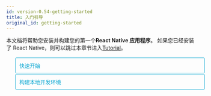 ```yaml
---
id: version-0.54-getting-started
title: 入门引导
original_id: getting-started
---
```


<style>
  .toggler li {
    display: inline-block;
    position: relative;
    top: 1px;
    padding: 10px;
    margin: 0px 2px 0px 2px;
    border: 1px solid #05A5D1;
    border-bottom-color: transparent;
    border-radius: 3px 3px 0px 0px;
    color: #05A5D1;
    background-color: transparent;
    font-size: 0.99em;
    cursor: pointer;
  }
  .toggler li:first-child {
    margin-left: 0;
  }
  .toggler li:last-child {
    margin-right: 0;
  }
  .toggler ul {
    width: 100%;
    display: inline-block;
    list-style-type: none;
    margin: 0;
    border-bottom: 1px solid #05A5D1;
    cursor: default;
  }
  @media screen and (max-width: 960px) {
    .toggler li,
    .toggler li:first-child,
    .toggler li:last-child {
      display: block;
      border-bottom-color: #05A5D1;
      border-radius: 3px;
      margin: 2px 0px 2px 0px;
    }
    .toggler ul {
      border-bottom: 0;
    }
  }
  .toggler a {
    display: inline-block;
    padding: 10px 5px;
    margin: 2px;
    border: 1px solid #05A5D1;
    border-radius: 3px;
    text-decoration: none !important;
  }
  .display-guide-quickstart .toggler .button-quickstart,
  .display-guide-native .toggler .button-native,
  .display-os-mac .toggler .button-mac,
  .display-os-linux .toggler .button-linux,
  .display-os-windows .toggler .button-windows,
  .display-platform-ios .toggler .button-ios,
  .display-platform-android .toggler .button-android {
    background-color: #05A5D1;
    color: white;
  }
  block { display: none; }
  .display-guide-quickstart.display-platform-ios.display-os-mac .quickstart.ios.mac,
  .display-guide-quickstart.display-platform-ios.display-os-linux .quickstart.ios.linux,
  .display-guide-quickstart.display-platform-ios.display-os-windows .quickstart.ios.windows,
  .display-guide-quickstart.display-platform-android.display-os-mac .quickstart.android.mac,
  .display-guide-quickstart.display-platform-android.display-os-linux .quickstart.android.linux,
  .display-guide-quickstart.display-platform-android.display-os-windows .quickstart.android.windows,    .display-guide-native.display-platform-ios.display-os-mac .native.ios.mac,
  .display-guide-native.display-platform-ios.display-os-linux .native.ios.linux,
  .display-guide-native.display-platform-ios.display-os-windows .native.ios.windows,
  .display-guide-native.display-platform-android.display-os-mac .native.android.mac,
  .display-guide-native.display-platform-android.display-os-linux .native.android.linux,
  .display-guide-native.display-platform-android.display-os-windows .native.android.windows {
    display: block;
  }
</style>

本文档将帮助您安装并构建您的第一个**React Native 应用程序**。 如果您已经安装了 React Native，则可以跳过本章节进入[Tutorial](tutorial.md)。

<div class="toggler">
  <ul role="tablist" >
    <li id="quickstart" class="button-quickstart" aria-selected="false" role="tab" tabindex="0" aria-controls="quickstarttab" onclick="displayTab('guide', 'quickstart')">
      快速开始
    </li>
    <li id="native" class="button-native" aria-selected="false" role="tab" tabindex="-1" aria-controls="nativetab" onclick="displayTab('guide', 'native')">
      构建本地开发环境
    </li>
  </ul>
</div>

<block class="quickstart mac windows linux ios android" />

[Create React Native App](https://github.com/react-community/create-react-native-app)是构建新的 React Native 应用程序的最简单方法。它允许你启动一个项目，而不需要安装或配置任何工具来构建本地代码 - 不需要安装 Xcode 或 Android Studio（请参阅[注意事项](getting-started.md#caveats)）。

假如你已经安装了 [Node](https://nodejs.org/en/download/)，你可以使用 NPM 工具安装 `create-react-native-app`命令行工具：

```npm
npm install -g create-react-native-app
```

Then run the following commands to create a new React Native project called "AwesomeProject":

接下来运行以下命令来创建一个名为 `AwesomeProject` 的新 React Native 项目：

```npm
create-react-native-app AwesomeProject

cd AwesomeProject
npm start
```

这将为您启动一个开发服务器，并在命令行界面输出一个二维码。

## 运行您的 React Native 应用

在您的 ios 或 android 手机上安装 [Expo](https://expo.io) 客户端，并使其与你的开发服务器处于同一局域网(能互相通信)内，启动 Expo app，扫描命令行终端打印的二维码打开您的项目。

### 修改您的 APP

现在您已经成功运行该应用程序，如果需要修改它。在您选择的文本编辑器中打开 App.js 进行一些修改。保存更改后，手机上的应用程序会自动重新加载。

### 恭喜你

你已经成功运行并修改了你的第一个 React Native APP。

<center><img src="/react-native/docs/assets/GettingStartedCongratulations.png" width="150"></img></center>

## 接下来?

* Create React Native App also has a [user guide](https://github.com/react-community/create-react-native-app/blob/master/react-native-scripts/template/README.md) you can reference if you have questions specific to the tool.

* 如果你无法使其正常工作，请参看关于`Create React Native App`项目中的[疑难解答](https://github.com/react-community/create-react-native-app/blob/master/react-native-scripts/template/README.md#troubleshooting)。

如果您想了解更多关于 React Native 的内容，请继续阅读[教程](tutorial.md)。

### 在模拟器或是虚拟机上运行你的应用程序

`Create React Native App` 使您可以轻松地在物理设备上运行您的 React Native APP，而无需设置开发环境。如果您想在 iOS 模拟器或 Android 虚拟设备上运行应用程序，请参阅有关使用 native 代码构建项目的说明，以了解如何安装 Xcode 以及设置 Android 开发环境。

一旦设置完毕，你就可以通过运行`npm run android`在 Android 虚拟设备上启动你的应用，或者通过运行`npm run ios`（仅限 macOS）在 iOS 模拟器上启动你的应用。

### 注意事项

由于使用`Create React Native App`创建项目时不会生成任何原生代码，因此除了可以在 Expo 客户端应用程序中使用的 React Native API 和组件之外，但无法使用自定义的原生模块。

如果您必须嵌入原生开发代码，那么创建 React Native 应用程序仍然是开始的好方法。在这种情况下，你只需要使用"[eject](https://github.com/react-community/create-react-native-app/blob/master/react-native-scripts/template/README.md#ejecting-from-create-react-native-app)"来构建本地项目。如果您使用`eject`，则需要“Building Projects with Native Code”继续处理项目。

`Create React Native App` 将为您的项目配置并使用`EXPO客户端`所支持的最新 React-Native 版本。当 React Native 版本稳定发布后的一周左右，Expo 客户端通常会获得最新的 React Native 版本的支持。 您可以[查看此文档](https://github.com/react-community/create-react-native-app/blob/master/VERSIONS.md)以了解哪些版本受支持

如果您将 React Native 集成到现有项目中，则您需要跳过`create React Native App`并学习如何设置本地开发环境。 有关为 React Native 配置本机开发环境的说明，请选择上面的“使用本机代码构建项目”。

<block class="native mac windows linux ios android" />

<p>如果您需要在您的项目中构建本地代码，请按下列的说明操作。 例如，如果您要将React Native集成到现有的程序中，又不想使用<a href="getting-started.html" onclick="displayTab('guide', 'quickstart')">Create React Native App`</a>，请仔细阅读本教程</p>

根据你所使用的操作系统、针对的目标平台不同，具体步骤有所不同。如果想同时开发 iOS 和 Android 也没问题，你只需要先选一个平台开始，另一个平台的环境搭建只是稍有不同。

<div class="toggler">
  <span>Development OS:</span>
  <a href="javascript:void(0);" class="button-mac" onclick="displayTab('os', 'mac')">macOS</a>
  <a href="javascript:void(0);" class="button-windows" onclick="displayTab('os', 'windows')">Windows</a>
  <a href="javascript:void(0);" class="button-linux" onclick="displayTab('os', 'linux')">Linux</a>
  <span>Target OS:</span>
  <a href="javascript:void(0);" class="button-ios" onclick="displayTab('platform', 'ios')">iOS</a>
  <a href="javascript:void(0);" class="button-android" onclick="displayTab('platform', 'android')">Android</a>
</div>

<block class="native linux windows ios" />

## Unsupported

<blockquote><p>使用本地开发环境构建IOS程序必须要使用MAC，当然你也可以前往 <a href="getting-started.md" onclick="displayTab('guide', 'quickstart')">快速开始</a> 学习使用 Create React Native App 来代替。</p></blockquote>

<block class="native mac ios" />

## 安装依赖

你需要安装 Node、Watchman,react-native 命令行工具和 xcode。

虽然你可以使用任意编辑器（IDE）来开发你的 App，但你必须要安装 **xcode** 才能完整构建适用于 iOS 的 React Native 应用程序。

<block class="native mac android" />

## 安装依赖

你需要安装 Node、Watchman,react-native 命令行工具以及 JDK 和 Android Studio。

<block class="native linux android" />

## 安装依赖

你需要安装 Node、react-native 命令行工具以及 JDK 和 Android Studio。

<block class="native windows android" />

## 安装依赖

你需要安装 Node、react-native 命令行工具、python2 以及 JDK 和 Android Studio。

<block class="native mac windows linux android" />

While you can use any editor of your choice to develop your app, you will need to install Android Studio in order to set up the necessary tooling to build your React Native app for Android.

虽然你可以使用任意编辑器（IDE）来开发你的 App，你最好安装 **Android Studio** 以自动配置安卓的相关依赖包及组件。

<block class="native mac ios android" />

### Node, Watchman

We recommend installing Node and Watchman using [Homebrew](http://brew.sh/). Run the following commands in a Terminal after installing Homebrew:

我们推荐使用 [Homebrew](http://brew.sh/) 来安装 Node 和 Watchman ,在安装好 Homebrew 之后你可以通过下列命令安装：

```
brew install node
brew install watchman
```

如果你已经安装了 Node 环境，请确认其版本 >= 8.0

[Watchman](https://facebook.github.io/watchman) is a tool by Facebook for watching changes in the filesystem. It is highly recommended you install it for better performance.

[Watchman](https://facebook.github.io/watchman) 是一个由 Facebook 开发的实时监控开发文件变更的工具，我们强烈建议你安装此工具以获得更好的开发体验。

<block class="native linux android" />

### Node

Follow the [installation instructions for your Linux distribution](https://nodejs.org/en/download/package-manager/) to install Node 6 or newer.

<block class='native windows android' />

### Node, Python2, JDK

我们推荐使用[Chocolatey](https://chocolatey.org)来安装 Node 和 Python2,这是一个倍受欢迎的 windows 包管理工具。

React Native 仍然需要安装新版本的[Java SE Development Kit (JDK)](http://www.oracle.com/technetwork/java/javase/downloads/jdk8-downloads-2133151.html),当然，你也可以通过 `Chocolatey` 进行安装。

请使用管理员权限运行 windows 命令行(右键点击 CMD 快捷方式选择“使用管理员权限运行”)，再运行以下命令：

```powershell
choco install -y nodejs.install python2 jdk8
```

如果你已经安装了 Node 环境，请确认其版本 >= 8.0，如果你已经安装了 JDK 环境，请确认其版本 >= 8.0

> 当然你也可以在[Node 官方网站](https://nodejs.org/en/download/)上找到其它版本。

<block class="native mac ios android" />

### React Native CLI（命令行工具）

Node 包含了 NPM(包管理器),你可以使用此工具安装 `React Native CLI`

在命令行里运行下列命令进行安装

```
npm install -g react-native-cli
```

> 如果遇到`Cannot find module 'npmlog'`的错误，请尝试直接安装 npm：`curl -0 -L https://npmjs.org/install.sh | sudo sh`。

<block class="native windows linux android" />

### The React Native CLI

Node 包含了 NPM(包管理器),你可以使用此工具安装 `React Native CLI`

在命令行里运行下列命令进行安装

```powershell
npm install -g react-native-cli
```

> 如果遇到`Cannot find module 'npmlog'`的错误，请尝试直接安装 npm：`curl -0 -L https://npmjs.org/install.sh | sudo sh`。

<block class="native mac ios" />

### Xcode

安装 Xcode 的最简单方法是通过 Mac App Store 在线安装。 安装 Xcode 也会安装 iOS 模拟器和构建 iOS 应用程序所必需的各种工具和依赖库。

如果你已经安装了 Xcode,请确保其版本>=8。

#### 命令行工具 Command Line Tools

您还需要安装 Xcode 命令行工具。 打开 Xcode，然后从 Xcode 菜单中选择 **“Preferences ...”**。 转至**Locations panel**选择最新版以安装。

![Xcode Command Line Tools](/react-native/docs/assets/GettingStartedXcodeCommandLineTools.png)

<block class="native mac linux android" />

### Java 开发工具包 Java Development Kit（jdk）

React Native requires a recent version of the Java SE Development Kit (JDK). [Download and install JDK 8 or newer](http://www.oracle.com/technetwork/java/javase/downloads/jdk8-downloads-2133151.html) if needed.

React Native 需要最新版本的 Java SE 开发工具包（JDK）。 如果需要，请下载并安装[JDK 8](http://www.oracle.com/technetwork/java/javase/downloads/jdk8-downloads-2133151.html)或更新的版本。

<block class="native mac linux windows android" />

### Android 开发环境

如果您不熟悉 Android 开发，那么请严格按照步骤进行设置。如果您已经熟悉 Android 开发，则只需要增加几项配置即可。但无论哪种情况，请仔细按照以下几个步骤操作。

<block class="native mac windows linux android" />

#### 1. 安装 Android Studio

[下载并安装 Android Studio](https://developer.android.com/studio/index.html)。当安装程序提示您选择安装类型时，请选择“Custom”选项。 确保勾选下列选项：

<block class="native mac windows android" />

* `Android SDK`
* `Android SDK Platform`
* `Performance (Intel ® HAXM)`
* `Android Virtual Device`

<block class="native linux android" />

* `Android SDK`
* `Android SDK Platform`
* `Android Virtual Device`

<block class="native mac windows linux android" />

接下来，点击 "Next" 以完成所有组件的安装。

> 如果组件勾选框为灰色（无法勾选），你也可以选择稍后安装这些组件。（译者注：勾选框为灰色一般是由于未完整下载安装配置安卓基础 SDK，请确保网络连接，中国大陆用户可能需要使用科学上网）

安装完成后，您将看到“欢迎”屏幕，请继续下一步。

#### 2. 安装 Android SDK

Android Studio 默认安装的时最新的 Android SDK。 但是，使用本机代码构建 React Native 应用程序需要 **Android 6.0（Marshmallow）SDK**。 其他的 Android SDK 请通过 Android Studio 中的 SDK Manager 安装。

你可以通过 Android Studio 的启动欢迎屏幕访问 `SDK Manager`：点击 "Configure",选择 "SDK Manager"。

<block class="native mac android" />

![Android Studio Welcome](/react-native/docs/assets/GettingStartedAndroidStudioWelcomeMacOS.png)

<block class="native windows android" />

![Android Studio Welcome](/react-native/docs/assets/GettingStartedAndroidStudioWelcomeWindows.png)

<block class="native mac windows linux android" />

> SDK Manager 也可以通过 Android Studio 的 "Preferences" 选项卡中找到:**Appearance & Behavior** → **System Settings** → **Android SDK**.

Select the "SDK Platforms" tab from within the SDK Manager, then check the box next to "Show Package Details" in the bottom right corner. Look for and expand the `Android 6.0 (Marshmallow)` entry, then make sure the following items are all checked:

从 SDK Manager 中选择“SDK Platforms”选项卡，然后勾选右下角的“Show Package Details”单选框。 展开 Android 6.0（Marshmallow）条目，确保勾选了下列选项：

* `Google APIs`
* `Android SDK Platform 23`
* `Intel x86 Atom_64 System Image`
* `Google APIs Intel x86 Atom_64 System Image`

<block class="native mac android" />

![Android SDK Manager](/react-native/docs/assets/GettingStartedAndroidSDKManagerMacOS.png)

<block class="native windows android" />

![Android SDK Manager](/react-native/docs/assets/GettingStartedAndroidSDKManagerWindows.png)

<block class="native windows mac linux android" />

接下来，选择 “SDK Tools” 选项卡，勾选右下角的“Show Package Details”单选框，找到并展开 “Android SDK-Tools”,确保选中了`23.0.1`。

<block class="native mac android" />

![Android SDK Manager - 23.0.1 Build Tools](/react-native/docs/assets/GettingStartedAndroidSDKManagerSDKToolsMacOS.png)

<block class="native windows android" />

![Android SDK Manager - 23.0.1 Build Tools](/react-native/docs/assets/GettingStartedAndroidSDKManagerSDKToolsWindows.png)

<block class="native windows mac linux android" />

最后，点击 “Apply” 以下载并安装 Android SDK 和 相关构建工具。

<block class="native mac android" />

![Android SDK Manager - Installs](/react-native/docs/assets/GettingStartedAndroidSDKManagerInstallsMacOS.png)

<block class="native windows android" />

![Android SDK Manager - Installs](/react-native/docs/assets/GettingStartedAndroidSDKManagerInstallsWindows.png)

<block class="native mac windows linux android" />

#### 3. 配置 ANDROID_HOME 环境变量

React Native 工具需要配置环境变量才能正常构建 APP 程序。

<block class="native mac linux android" />

将下列配置加入 `$HOME/.bash_profile` 配置文件:

<block class="native mac android" />

```
export ANDROID_HOME=$HOME/Library/Android/sdk
export PATH=$PATH:$ANDROID_HOME/tools
export PATH=$PATH:$ANDROID_HOME/platform-tools
```

<block class="native linux android" />

```
export ANDROID_HOME=$HOME/Android/Sdk
export PATH=$PATH:$ANDROID_HOME/tools
export PATH=$PATH:$ANDROID_HOME/platform-tools
```

<block class="native mac linux android" />

> `.bash_profile` 仅仅是 `bash` 的特有配置文件，如果你使用的是其它的 shell，请编辑其对应的配置文件。

使用命令 `source $HOME/.bash_profile` 以加载新的配置文件到 shell 之中，可以使用 `echo $PATH` 来验证 ANDROID_HOME 环境变量是否被成功配置

> 请确认你 Android SDK 的本地路径，你可以从 Android Studio 的 “Preferences” 菜单项中找到并确认： **Appearance & Behavior** → **System Settings** → **Android SDK**。

<block class="native windows android" />

Open the System pane under **System and Security** in the Control Panel, then click on **Change settings...**. Open the **Advanced** tab and click on **Environment Variables...**. Click on **New...** to create a new `ANDROID_HOME` user variable that points to the path to your Android SDK:

![ANDROID_HOME Environment Variable](/react-native/docs/assets/GettingStartedAndroidEnvironmentVariableANDROID_HOME.png)

如果 SDK 已经安装了，默认情况下其安装路径为：

```powershell
c:\Users\YOUR_USERNAME\AppData\Local\Android\Sdk
```

您可以在 Android Studio “Preferences” 对话框中找到 SDK 的实际位置：**Appearance & Behavior** → **System Settings** → **Android SDK**。

在进行下一步之前，请打开一个新的命令提示窗以确保其加载了新的环境变量。

<block class="native linux android" />

### Watchman (可选)

请根据 [Watchman 安装指南](https://facebook.github.io/watchman/docs/install.html#buildinstall)从源码编译并安装。

> [Watchman](https://facebook.github.io/watchman/docs/install.html)是一个由 Facebook 开发为了监控文件系统是否发生改变的工具，我们强烈建议您安装它以获得更好的性能，但如果您发现该过程过于繁琐，也可以跳过此步骤。

<block class="native mac ios" />

## 构建一个新的应用程序

使用 React Native 命令行工具搭建一个名为 "AwesomeProject" 的新项目：

```
react-native init AwesomeProject
```

如果您想将 React Native 集成到现有的应用程序中，如果您使用“ Create React Native App ”,或者您希望在 react-native 项目中增加对 iOS 的支持（请参考[Platform Specific Code](platform-specific-code.md)），则不必要使用上述命令。

<block class="native mac windows linux android" />

## 构建一个新的应用程序

使用 React Native 命令行工具搭建一个名为 "AwesomeProject" 的新项目：

```
react-native init AwesomeProject
```

如果您想将 React Native 集成到现有的应用程序中，如果您使用“ Create React Native App ”,或者您希望在 react-native 项目中增加对 iOS 的支持（请参考[Platform Specific Code](platform-specific-code.md)），则不必要使用上述命令。

<block class="native mac windows linux android" />

## Android 开发前的准备

你需要一个 Android 设备才能运行您的 React Native Android App。当然这个 Android 设备既可以是一个 **虚拟机** 亦可以是一个 **Android 真机**（译者注：建议开发者使用真机调试）。

但无论你选择哪种方式，您都需要提供设备以运行 Android 应用程序以进行开发。

### 使用物理设备（真机）

如果您有 Android 设备，则可以使用 USB 线与计算机连接，然后按照[说明](running-on-device.md)将其用于开发以代替虚拟机。

### 使用虚拟机

您可以通过在 Android Studio 中打开 “AVD Manager” 来查看可用的 Android 虚拟设备（AVD）列表。 寻找下面的图标：

![Android Studio AVD Manager](/react-native/docs/assets/GettingStartedAndroidStudioAVD.png)

I 如果您刚刚安装了 Android Studio，您可能需要创建一个新的 AVD。 选择 [创建一个新的 AVD](https://developer.android.com/studio/run/managing-avds.html). 选择 "创建虚拟设备", 然后从列表之中选择任意一个设备（手机），再单击“下一步”。

<block class="native windows android" />

![Android Studio AVD Manager](/react-native/docs/assets/GettingStartedCreateAVDWindows.png)

<block class="native mac android" />

![Android Studio AVD Manager](/react-native/docs/assets/GettingStartedCreateAVDMacOS.png)

<block class="native mac windows linux android" />

选择“x86 Images”选项卡，然后查找带有 Android 6.0（Google API）的 Marshmallow API Level 23，x86_64 ABI 系统版本。

<block class="native linux android" />

> 建议您在系统上配置[VM acceleration](https://developer.android.com/studio/run/emulator-acceleration.html#vm-linux) 以提高性能。

<block class="native windows android" />

![Install HAXM](//react-native/docs/assets/GettingStartedCreateAVDx86Windows.png)

> 如果您没有安装 HAXM，请按照[以下说明](https://github.com/intel/haxm/wiki/Installation-Instructions-on-Windows) 进行设置，再回到 AVD 管理器。

![AVD List](//react-native/docs/assets/GettingStartedAVDManagerWindows.png)

<block class="native mac android" />

![Install HAXM](//react-native/docs/assets/GettingStartedCreateAVDx86MacOS.png)

> 如果您没有安装 HAXM，请按照[以下说明](https://github.com/intel/haxm/wiki/Installation-Instructions-on-macOS)进行设置，再回到 AVD 管理器。

![AVD List](//react-native/docs/assets/GettingStartedAVDManagerMacOS.png)

<block class="native mac windows linux android" />

点击“Next”，然后选择 “完成” 创建您的 AVD。 此时，您应该能够点击 AVD 旁边的绿色三角形按钮启动它，然后继续下一步。

<block class="native mac ios" />

## 启动 React Native 应用

运行 `react-native run-ios` 在您的 React Native 项目根目录中：

```
cd AwesomeProject
react-native run-ios
```

如果设置没有问题，你将很快看到您的新应用在 ios 模拟器中运行。

![AwesomeProject on iOS](/react-native/docs/assets/GettingStartediOSSuccess.png)

`react-native run-ios` 可以启动你的 APP. 当然你也可以从 Xcode 或 [Nuclide](https://nuclide.io/)中启动.

> If you can't get this to work, see the [Troubleshooting](troubleshooting.md#content) page.

### 在设备上运行

上述命令默认会自动在 iOS 模拟器上运行您的应用程序。 如果您想在 iOS 真机上运行 APP，请按照[此处的说明](running-on-device.md)进行操作。

<block class="native mac windows linux android" />

## 启动 React Native 应用

运行 `react-native run-android` 在您的 React Native 项目根目录中：

```
cd AwesomeProject
react-native run-android
```

如果设置没有问题，你将很快看到您的新应用在 android 模拟器中运行。

<block class="native mac android" />

![AwesomeProject on Android](/react-native/docs/assets/GettingStartedAndroidSuccessMacOS.png)

<block class="native windows android" />

![AwesomeProject on Android](/react-native/docs/assets/GettingStartedAndroidSuccessWindows.png)

<block class="native mac windows linux android" />

`react-native run-android` 可以启动你的 APP. 当然你也可以从 Android Studio 或 [Nuclide](https://nuclide.io/)中启动.

> 如果发生报错，请前往 [Troubleshooting](troubleshooting.md#content) 页面获取帮助.

<block class="native mac ios android" />

### 修改你的应用程序

现在您已经成功运行该应用程序，我们来做一些修改。

<block class="native mac ios" />

* 在编辑器中/IDE 打开 `App.js` 做一些修改。
* 使用 `⌘R` 让您的 IOS 模拟器重新加载本地项目。

<block class="native mac android" />

* 在编辑器中/IDE 打开 `App.js` 做一些修改。
* 按两次 `R` 键或从开发者菜单(`⌘M`)中选择`重新加载(Reload)`以预览您的更改。

<block class="native windows linux android" />

### Modifying your app

现在您已经成功运行该应用程序，我们来做一些修改。

* 在编辑器中/IDE 打开 `App.js` 做一些修改。
* 按两次 `R` 键或从开发者菜单(`Ctrl + M`)中选择`重新加载(Reload)`以预览您的更改。

<block class="native mac ios android" />

### That's it!

恭喜！ 您已成功运行并修改了您的第一个 React Native 应用。

<center><img src="/react-native/docs/assets/GettingStartedCongratulations.png" width="150"></img></center>

<block class="native windows linux android" />

### That's it!

恭喜！ 您已成功运行并修改了您的第一个 React Native 应用。

<center><img src="/react-native/docs/assets/GettingStartedCongratulations.png" width="150"></img></center>

<block class="native mac ios" />

## Now what?

* 在开发者菜单中打开 [Live Reload](debugging.md#reloading-javascript)。 您保存任何修改时，您的应用程序将会自动重新加载！

* 如果您想将新的 React Native 代码添加到现有原生移动应用程序中，请查看[Integration guide](integration-with-existing-apps.md)指南。

如果您想了解更多关于 React Native 的内容，请继续阅读本[教程](tutorial.md)。

<block class="native windows linux mac android" />

## Now what?

* 在开发者菜单中打开 [Live Reload](debugging.md#reloading-javascript)。 您保存任何修改时，您的应用程序将会自动重新加载！

* 如果您想将新的 React Native 代码添加到现有原生移动应用程序中，请查看[Integration guide](integration-with-existing-apps.md)指南。

如果您想了解更多关于 React Native 的内容，请继续阅读本[教程](tutorial.md)。

<script>
  function displayTab(type, value) {
    var container = document.getElementsByTagName('block')[0].parentNode;
    container.className = 'display-' + type + '-' + value + ' ' +
      container.className.replace(RegExp('display-' + type + '-[a-z]+ ?'), '');
  }
  function convertBlocks() {
    // Convert <div>...<span><block /></span>...</div>
    // Into <div>...<block />...</div>
    var blocks = document.querySelectorAll('block');
    for (var i = 0; i < blocks.length; ++i) {
      var block = blocks[i];
      var span = blocks[i].parentNode;
      var container = span.parentNode;
      container.insertBefore(block, span);
      container.removeChild(span);
    }
    // Convert <div>...<block />content<block />...</div>
    // Into <div>...<block>content</block><block />...</div>
    blocks = document.querySelectorAll('block');
    for (var i = 0; i < blocks.length; ++i) {
      var block = blocks[i];
      while (
        block.nextSibling &&
        block.nextSibling.tagName !== 'BLOCK'
      ) {
        block.appendChild(block.nextSibling);
      }
    }
  }
  function guessPlatformAndOS() {
    if (!document.querySelector('block')) {
      return;
    }
    // If we are coming to the page with a hash in it (i.e. from a search, for example), try to get
    // us as close as possible to the correct platform and dev os using the hashtag and block walk up.
    var foundHash = false;
    if (
      window.location.hash !== '' &&
      window.location.hash !== 'content'
    ) {
      // content is default
      var hashLinks = document.querySelectorAll(
        'a.hash-link'
      );
      for (
        var i = 0;
        i < hashLinks.length && !foundHash;
        ++i
      ) {
        if (hashLinks[i].hash === window.location.hash) {
          var parent = hashLinks[i].parentElement;
          while (parent) {
            if (parent.tagName === 'BLOCK') {
              // Could be more than one target os and dev platform, but just choose some sort of order
              // of priority here.
              // Dev OS
              if (parent.className.indexOf('mac') > -1) {
                displayTab('os', 'mac');
                foundHash = true;
              } else if (
                parent.className.indexOf('linux') > -1
              ) {
                displayTab('os', 'linux');
                foundHash = true;
              } else if (
                parent.className.indexOf('windows') > -1
              ) {
                displayTab('os', 'windows');
                foundHash = true;
              } else {
                break;
              }
              // Target Platform
              if (parent.className.indexOf('ios') > -1) {
                displayTab('platform', 'ios');
                foundHash = true;
              } else if (
                parent.className.indexOf('android') > -1
              ) {
                displayTab('platform', 'android');
                foundHash = true;
              } else {
                break;
              }
              // Guide
              if (parent.className.indexOf('native') > -1) {
                displayTab('guide', 'native');
                foundHash = true;
              } else if (
                parent.className.indexOf('quickstart') > -1
              ) {
                displayTab('guide', 'quickstart');
                foundHash = true;
              } else {
                break;
              }
              break;
            }
            parent = parent.parentElement;
          }
        }
      }
    }
    // Do the default if there is no matching hash
    if (!foundHash) {
      var isMac = navigator.platform === 'MacIntel';
      var isWindows = navigator.platform === 'Win32';
      displayTab('platform', isMac ? 'ios' : 'android');
      displayTab(
        'os',
        isMac ? 'mac' : isWindows ? 'windows' : 'linux'
      );
      displayTab('guide', 'quickstart');
      displayTab('language', 'objc');
    }
  }
  convertBlocks();
  guessPlatformAndOS();
</script>
